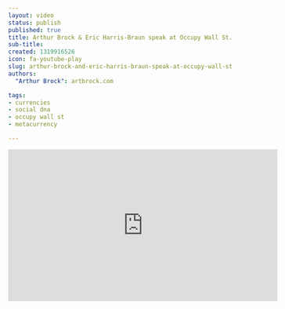 ```yaml
---
layout: video
status: publish
published: true
title: Arthur Brock & Eric Harris-Braun speak at Occupy Wall St.
sub-title:
created: 1319916526
icon: fa-youtube-play
slug: arthur-brock-and-eric-harris-braun-speak-at-occupy-wall-st
authors:
  "Arthur Brock": artbrock.com

tags:
- currencies
- social dna
- occupy wall st
- metacurrency

---
```

<iframe src="http://player.vimeo.com/video/31164740?title=0&amp;byline=0&amp;portrait=0" width="550" height="310" frameborder="0" webkitAllowFullScreen allowFullScreen></iframe>
